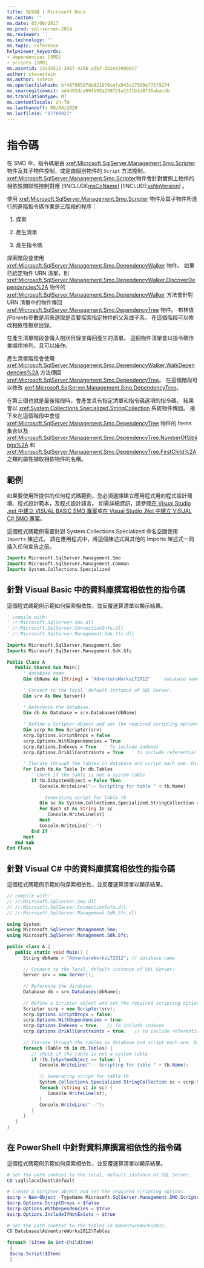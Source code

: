 ```yaml
---
title: 指令碼 | Microsoft Docs
ms.custom: ''
ms.date: 03/06/2017
ms.prod: sql-server-2014
ms.reviewer: ''
ms.technology: ''
ms.topic: reference
helpviewer_keywords:
- dependencies [SMO]
- scripts [SMO]
ms.assetid: 13a35511-3987-426b-a3b7-3b2e83900dc7
author: stevestein
ms.author: sstein
ms.openlocfilehash: bf46798597de021976cefa943a17500e773f9274
ms.sourcegitcommit: ad4d92dce894592a259721a1571b1d8736abacdb
ms.translationtype: MT
ms.contentlocale: zh-TW
ms.lasthandoff: 08/04/2020
ms.locfileid: "87700927"
---
```

# <a name="scripting"></a>指令碼
  在 SMO 中，指令碼是由 <xref:Microsoft.SqlServer.Management.Smo.Scripter> 物件及其子物件控制，或是由個別物件的 `Script` 方法控制。 <xref:Microsoft.SqlServer.Management.Smo.Scripter>物件會針對實例上物件的相依性關聯性控制對應 [!INCLUDE[msCoName](../../../includes/msconame-md.md)] [!INCLUDE[ssNoVersion](../../../includes/ssnoversion-md.md)] 。  
  
 使用 <xref:Microsoft.SqlServer.Management.Smo.Scripter> 物件及其子物件所進行的進階指令碼作業是三階段的程序：  
  
1.  探索  
  
2.  產生清單  
  
3.  產生指令碼  
  
 探索階段會使用 <xref:Microsoft.SqlServer.Management.Smo.DependencyWalker> 物件。 如果已給定物件 URN 清單，則 <xref:Microsoft.SqlServer.Management.Smo.DependencyWalker.DiscoverDependencies%2A> 物件的 <xref:Microsoft.SqlServer.Management.Smo.DependencyWalker> 方法會針對 URN 清單中的物件傳回 <xref:Microsoft.SqlServer.Management.Smo.DependencyTree> 物件。 布林值*fParents*參數是用來選取是否要探索指定物件的父系或子系。 在這個階段可以修改相依性樹狀目錄。  
  
 在產生清單階段會傳入樹狀目錄並傳回產生的清單。 這個物件清單會以指令碼作業順序排列，且可以操作。  
  
 產生清單階段會使用 <xref:Microsoft.SqlServer.Management.Smo.DependencyWalker.WalkDependencies%2A> 方法傳回 <xref:Microsoft.SqlServer.Management.Smo.DependencyTree>。 在這個階段可以修改 <xref:Microsoft.SqlServer.Management.Smo.DependencyTree>。  
  
 在第三個也就是最後階段時，會產生具有指定清單和指令碼選項的指令碼。 結果會以 <xref:System.Collections.Specialized.StringCollection> 系統物件傳回。 接下來在這個階段中會從 <xref:Microsoft.SqlServer.Management.Smo.DependencyTree> 物件的 Items 集合以及 <xref:Microsoft.SqlServer.Management.Smo.DependencyTree.NumberOfSiblings%2A> 和 <xref:Microsoft.SqlServer.Management.Smo.DependencyTree.FirstChild%2A> 之類的屬性擷取相依物件的名稱。  
  
## <a name="example"></a>範例  
 如果要使用所提供的任何程式碼範例，您必須選擇建立應用程式用的程式設計環境、程式設計範本，及程式設計語言。 如需詳細資訊，請參閱[在 Visual Studio .net 中建立 VISUAL BASIC SMO 專案](../../../database-engine/dev-guide/create-a-visual-basic-smo-project-in-visual-studio-net.md)或[在 Visual Studio .Net 中建立 VISUAL C&#35; SMO 專案](../how-to-create-a-visual-csharp-smo-project-in-visual-studio-net.md)。  
  
 這個程式碼範例需要針對 System.Collections.Specialized 命名空間使用 `Imports` 陳述式。 請在應用程式中，將這個陳述式與其他的 Imports 陳述式一同插入任何宣告之前。  
  
```vb
Imports Microsoft.SqlServer.Management.Smo  
Imports Microsoft.SqlServer.Management.Common  
Imports System.Collections.Specialized  
```  
  
## <a name="scripting-out-the-dependencies-for-a-database-in-visual-basic"></a>針對 Visual Basic 中的資料庫撰寫相依性的指令碼  
 這個程式碼範例示範如何探索相依性，並反覆運算清單以顯示結果。  
  
```vb
' compile with:   
' /r:Microsoft.SqlServer.Smo.dll   
' /r:Microsoft.SqlServer.ConnectionInfo.dll   
' /r:Microsoft.SqlServer.Management.Sdk.Sfc.dll   
  
Imports Microsoft.SqlServer.Management.Smo  
Imports Microsoft.SqlServer.Management.Sdk.Sfc  
  
Public Class A  
   Public Shared Sub Main()  
      ' database name  
      Dim dbName As [String] = "AdventureWorksLT2012"   ' database name  
  
      ' Connect to the local, default instance of SQL Server.   
      Dim srv As New Server()  
  
      ' Reference the database.    
      Dim db As Database = srv.Databases(dbName)  
  
      ' Define a Scripter object and set the required scripting options.   
      Dim scrp As New Scripter(srv)  
      scrp.Options.ScriptDrops = False  
      scrp.Options.WithDependencies = True  
      scrp.Options.Indexes = True   ' To include indexes  
      scrp.Options.DriAllConstraints = True   ' to include referential constraints in the script  
  
      ' Iterate through the tables in database and script each one. Display the script.  
      For Each tb As Table In db.Tables  
         ' check if the table is not a system table  
         If tb.IsSystemObject = False Then  
            Console.WriteLine("-- Scripting for table " + tb.Name)  
  
            ' Generating script for table tb  
            Dim sc As System.Collections.Specialized.StringCollection = scrp.Script(New Urn() {tb.Urn})  
            For Each st As String In sc  
               Console.WriteLine(st)  
            Next  
            Console.WriteLine("--")  
         End If  
      Next  
   End Sub  
End Class  
```  
  
## <a name="scripting-out-the-dependencies-for-a-database-in-visual-c"></a>針對 Visual C# 中的資料庫撰寫相依性的指令碼  
 這個程式碼範例示範如何探索相依性，並反覆運算清單以顯示結果。  
  
```csharp
// compile with:   
// /r:Microsoft.SqlServer.Smo.dll   
// /r:Microsoft.SqlServer.ConnectionInfo.dll   
// /r:Microsoft.SqlServer.Management.Sdk.Sfc.dll   
  
using System;  
using Microsoft.SqlServer.Management.Smo;  
using Microsoft.SqlServer.Management.Sdk.Sfc;  
  
public class A {  
   public static void Main() {   
      String dbName = "AdventureWorksLT2012"; // database name  
  
      // Connect to the local, default instance of SQL Server.   
      Server srv = new Server();  
  
      // Reference the database.    
      Database db = srv.Databases[dbName];  
  
      // Define a Scripter object and set the required scripting options.   
      Scripter scrp = new Scripter(srv);  
      scrp.Options.ScriptDrops = false;  
      scrp.Options.WithDependencies = true;  
      scrp.Options.Indexes = true;   // To include indexes  
      scrp.Options.DriAllConstraints = true;   // to include referential constraints in the script  
  
      // Iterate through the tables in database and script each one. Display the script.     
      foreach (Table tb in db.Tables) {   
         // check if the table is not a system table  
         if (tb.IsSystemObject == false) {  
            Console.WriteLine("-- Scripting for table " + tb.Name);  
  
            // Generating script for table tb  
            System.Collections.Specialized.StringCollection sc = scrp.Script(new Urn[]{tb.Urn});  
            foreach (string st in sc) {  
               Console.WriteLine(st);  
            }  
            Console.WriteLine("--");  
         }  
      }   
   }  
}  
```  
  
## <a name="scripting-out-the-dependencies-for-a-database-in-powershell"></a>在 PowerShell 中針對資料庫撰寫相依性的指令碼  
 這個程式碼範例示範如何探索相依性，並反覆運算清單以顯示結果。  
  
```powershell
# Set the path context to the local, default instance of SQL Server.  
CD \sql\localhost\default  
  
# Create a Scripter object and set the required scripting options.  
$scrp = New-Object -TypeName Microsoft.SqlServer.Management.SMO.Scripter -ArgumentList (Get-Item .)  
$scrp.Options.ScriptDrops = $false  
$scrp.Options.WithDependencies = $true  
$scrp.Options.IncludeIfNotExists = $true  
  
# Set the path context to the tables in AdventureWorks2012.  
CD Databases\AdventureWorks2012\Tables  
  
foreach ($Item in Get-ChildItem)  
 {    
 $scrp.Script($Item)  
 }  
```  
